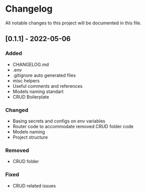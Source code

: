 # Changelog
All notable changes to this project will be documented in this file.

## [0.1.1] - 2022-05-06
### Added
- CHANGELOG.md
- .env
- .gitignore auto generated files
- misc helpers
- Useful comments and references
- Models naming standart
- CRUD Boilerplate

### Changed
- Basing secrets and configs on env variables
- Router code to accommodate removed CRUD folder code
- Models naming
- Project structure

### Removed
- CRUD folder

### Fixed
- CRUD related issues